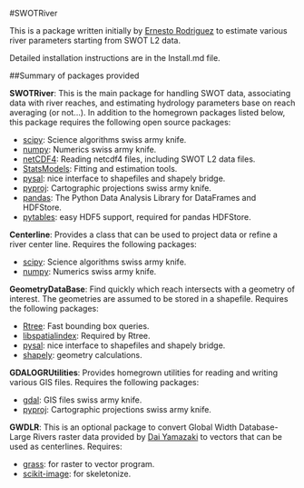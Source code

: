 #SWOTRiver

This is a package written initially by
[Ernesto Rodriguez](mailto:ernesto.rodriguez@jpl.nasa.gov)  to estimate
various river parameters starting from SWOT L2 data.

Detailed installation instructions are in the Install.md file.

##Summary of packages provided

**SWOTRiver**: This is the main package for handling SWOT data,
associating data with river reaches, and estimating hydrology
parameters base on reach averaging (or not...). In addition to the
homegrown packages listed below, this package requires the following
open source packages:

* [scipy](http://www.scipy.org/): Science algorithms swiss army knife. 
* [numpy](http://www.scipy.org/): Numerics swiss army knife. 
* [netCDF4](code.google.com/p/netcdf4-python): Reading netcdf4 files,
  including SWOT L2 data files.
* [StatsModels](http://statsmodels.sourceforge.net): Fitting and
  estimation tools.
* [pysal](http://pysal.org): nice interface to shapefiles and 
      shapely bridge.  
* [pyproj](http://code.google.com/p/pyproj): Cartographic
      projections swiss army knife.
* [pandas](http://pandas.pydata.org): The Python Data Analysis
  Library for DataFrames and HDFStore.
* [pytables](http://www.pytables.org): easy HDF5 support, required for
  pandas HDFStore.

**Centerline**: Provides a class that can be used to project data 
   or refine a river center line. Requires the following packages:

* [scipy](http://www.scipy.org/): Science algorithms swiss army knife. 
* [numpy](http://www.scipy.org/): Numerics swiss army knife. 

**GeometryDataBase**: Find quickly which reach intersects with a 
   geometry of interest. The geometries are assumed to be stored in a 
   shapefile. Requires the following packages:

* [Rtree](https://github.com/Toblerity/rtree): Fast bounding box queries.
* [libspatialindex](http://libspatialindex.github.io): Required by Rtree.
* [pysal](http://pysal.org): nice interface to shapefiles and 
      shapely bridge. 
* [shapely](https://github.com/sgillies/shapely): geometry 
      calculations. 

**GDALOGRUtilities**: Provides homegrown utilities for reading and writing
   various GIS files. Requires the following packages:

* [gdal](http://www.gdal.org): GIS files swiss army knife.
* [pyproj](http://code.google.com/p/pyproj): Cartographic
      projections swiss army knife.

**GWDLR**: This is an optional package to convert Global Width 
   Database-Large Rivers raster data provided by 
   [Dai Yamazaki](mailto:bigasmountain1022@gmail.com)  to vectors that can be used as 
   centerlines. Requires:

* [grass](http://grass.osgeo.org): for raster to vector program. 
* [scikit-image](http://scikit-image.org): for skeletonize. 




